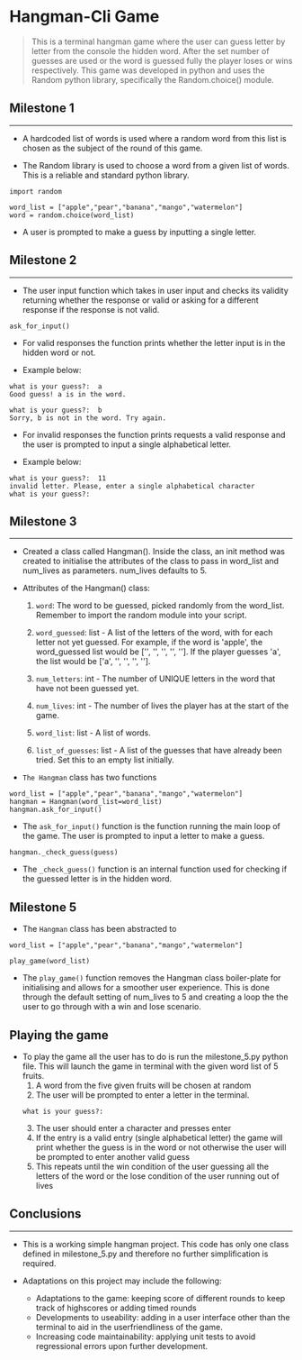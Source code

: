 # Hangman-Cli Game
> This is a terminal hangman game where the user can guess letter by letter from the console the hidden word. After the set number of guesses are used or the word is guessed fully the player loses or wins respectively. This game was developed in python and uses the Random python library, specifically the Random.choice() module.


## Milestone 1
---
- A hardcoded list of words is used where a random word from this list is chosen as the subject of the round of this game.

- The Random library is used to choose a word from a given list of words. This is a reliable and standard python library.

```
import random

word_list = ["apple","pear","banana","mango","watermelon"]
word = random.choice(word_list)
```

- A user is prompted to make a guess by inputting a single letter.


## Milestone 2
---
- The user input function which takes in user input and checks its validity returning whether the response or valid or asking for a different response if the response is not valid. 
``` 
ask_for_input()   
```
- For valid responses the function prints whether the letter input is in the hidden word or not.

- Example below:

```
what is your guess?:  a
Good guess! a is in the word.
```
```
what is your guess?:  b
Sorry, b is not in the word. Try again.
```
- For invalid responses the function prints requests a valid response and the user is prompted to input a single alphabetical letter.

- Example below:
```
what is your guess?:  11
invalid letter. Please, enter a single alphabetical character
what is your guess?:  
```




## Milestone 3
---
- Created a class called Hangman(). Inside the class, an init method was created to initialise the attributes of the class to pass in word_list and num_lives as parameters. num_lives defaults to 5.

- Attributes of the Hangman() class:
  1. `word`: The word to be guessed, picked randomly from the word_list. Remember to import the random module into your script.

  2. `word_guessed`: list - A list of the letters of the word, with for each letter not yet guessed. For example, if the word is 'apple', the word_guessed list would be ['', '', '', '', '']. If the player guesses 'a', the list would be ['a', '', '', '', ''].

  3. `num_letters`: int - The number of UNIQUE letters in the word that have not been guessed yet.

  4. `num_lives`: int - The number of lives the player has at the start of the game.

  5. `word_list`: list - A list of words.

  6. `list_of_guesses`: list - A list of the guesses that have already been tried. Set this to an empty list initially.

- `The Hangman` class has two functions 
```
word_list = ["apple","pear","banana","mango","watermelon"]
hangman = Hangman(word_list=word_list)
hangman.ask_for_input()
```
- The `ask_for_input()` function is the function running the main loop of the game. The user is prompted to input a letter to make a guess.

```
hangman._check_guess(guess)
```
- The `_check_guess()` function is an internal function used for checking if the guessed letter is in the hidden word.


## Milestone 5
- The `Hangman` class has been abstracted to
```
word_list = ["apple","pear","banana","mango","watermelon"]

play_game(word_list)
```
- The `play_game()` function removes the Hangman class boiler-plate for initialising and allows for a smoother user experience. This is done through the default setting of num_lives to 5 and creating a loop the the user to go through with a win and lose scenario.

## Playing the game
- To play the game all the user has to do is run the milestone_5.py python file. This will launch the game in terminal with the given word list of 5 fruits. 
  1. A word from the five given fruits will be chosen at random 
  2. The user will be prompted to enter a letter in the terminal. 
  ```
  what is your guess?:  
  ```
  3. The user should enter a character and presses enter
  4. If the entry is a valid entry (single alphabetical letter) the game will print whether the guess is in the word or not otherwise the user will be prompted to enter another valid guess
  5. This repeats until the win condition of the user guessing all the letters of the word or the lose condition of the user running out of lives

## Conclusions
---
- This is a working simple hangman project. This code has only one class defined in milestone_5.py and therefore no further simplification is required.

- Adaptations on this project may include the following:
  - Adaptations to the game: keeping score of different rounds to keep track of highscores or adding timed rounds
  - Developments to useability: adding in a user interface other than the terminal to aid in the userfriendliness of the game.
  - Increasing code maintainability:
    applying unit tests to avoid regressional errors upon further development.
